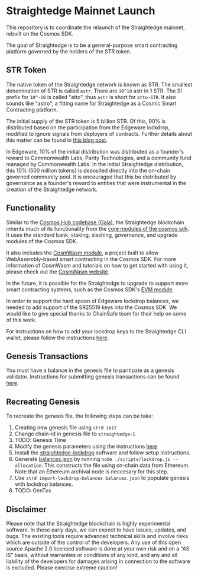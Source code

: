 # Straightedge Mainnet Launch

This repository is to coordinate the relaunch of the Straightedge mainnet, rebuilt on the Cosmos SDK.

The goal of Straightedge is to be a general-purpose smart contracting platform governed by the holders of the STR token.

## STR Token

The native token of the Straightedge network is known as STR.  The smallest denomination of STR is called `astr`.  There are `10^18` astr in 1 STR.  The SI prefix for `10^-18` is called "atto", thus `astr` is short for `atto-STR`.  It also sounds like "astro", a fitting name for Straightedge as a Cosmic Smart Contracting platform.

The initial supply of the STR token is 5 billion STR.  Of this, 90% is distributed based on the participation from the Edgeware lockdrop, modified to ignore signals from deployers of contracts.  Further details about this matter can be found in [this blog post](https://medium.com/straightedge/on-the-straightedge-genesis-block-d073e78b9b02).

In Edgeware, 10% of the initial distribution was distributed as a founder's reward to Commonwealth Labs, Parity Technologies, and a community fund managed by Commonwealth Labs.  In the initial Straightedge distribution, this 10% (500 million tokens) is deposited directly into the on-chain governed community pool.  It is encouraged that this be distributed by governance as a founder's reward to entities that were instrumental in the creation of the Straightedge network.

## Functionality

Similar to the [Cosmos Hub codebase (Gaia)](https://github.com/cosmos/gaia), the Straightedge blockchain inherits much of its functionality from the [core modules of the cosmos sdk](https://github.com/cosmos/cosmos-sdk/tree/master/x).  It uses the standard bank, staking, slashing, governance, and upgrade modules of the Cosmos SDK.

It also includes the [CosmWasm module](https://github.com/cosmwasm/wasmd/tree/master/x/wasm), a project built to allow WebAssembly-based smart contracting in the Cosmos SDK.  For more information of CosmWasm and tutorials on how to get started with using it, please check out the [CosmWasm website](https://www.cosmwasm.com/).

In the future, it is possible for the Straightedge to upgrade to support more smart contracting systems, such as the Cosmos SDK's [EVM module](https://github.com/chainsafe/ethermint).

In order to support the hard spoon of Edgeware lockdrop balances, we needed to add support of the SR25519 keys into the Cosmos SDK.  We would like to give special thanks to ChainSafe team for their help on some of this work.

For instructions on how to add your lockdrop keys to the Straightedge CLI wallet, please follow the instructions [here](https://github.com/heystraightedge/straightedge#importing-lockdrop-keys).

## Genesis Transactions

You must have a balance in the genesis file to paritipate as a genesis validator.  Instructions for submitting genesis transactions can be found [here](./gentxs/README.md).

## Recreating Genesis

To recreate the genesis file, the following steps can be take:

1. Creating new genesis file using `strd init`
2. Change chain-id in genesis file to `straightedge-1`
3. TODO: Genesis Time
4. Modify the genesis parameters using the instructions [here](./genesis-params.md)
5. Install the [straightedge-lockdrop](https://github.com/heystraightedge/straightedge-lockdrop) software and follow setup instructions.
6. Generate [balances.json](building-genesis/balances.json) by running `node ./scripts/lockdrop.js --allocation`.  This constructs the file using on-chain data from Ethereum.  Note that an Ethereum archival node is neccesary for this step.
7. Use `strd import-lockdrop-balances balances.json` to populate genesis with lockdrop balances.
8. TODO: GenTxs

## Disclaimer

Please note that the Straightedge blockchain is highly experimental software. In these early days, we can expect to have issues, updates, and bugs. The existing tools require advanced technical skills and involve risks which are outside of the control of the developers. Any use of this open source Apache 2.0 licensed software is done at your own risk and on a “AS IS” basis, without warranties or conditions of any kind, and any and all liability of the developers for damages arising in connection to the software is excluded. Please exercise extreme caution!